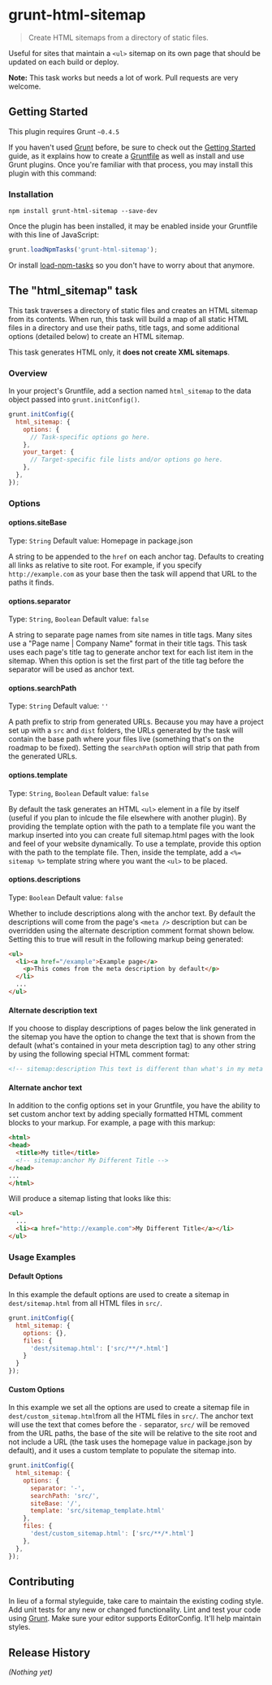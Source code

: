 # grunt-html-sitemap

> Create HTML sitemaps from a directory of static files.

Useful for sites that maintain a `<ul>` sitemap on its own page that should be updated on each build or deploy.

__Note:__ This task works but needs a lot of work. Pull requests are very welcome.

## Getting Started
This plugin requires Grunt `~0.4.5`

If you haven't used [Grunt](http://gruntjs.com/) before, be sure to check out the [Getting Started](http://gruntjs.com/getting-started) guide, as it explains how to create a [Gruntfile](http://gruntjs.com/sample-gruntfile) as well as install and use Grunt plugins. Once you're familiar with that process, you may install this plugin with this command:

### Installation

```shell
npm install grunt-html-sitemap --save-dev
```

Once the plugin has been installed, it may be enabled inside your Gruntfile with this line of JavaScript:

```js
grunt.loadNpmTasks('grunt-html-sitemap');
```

Or install [load-npm-tasks](https://github.com/sindresorhus/load-grunt-tasks) so you don't have to worry about that anymore.

## The "html_sitemap" task

This task traverses a directory of static files and creates an HTML sitemap from its contents. When run, this task will build a map of all static HTML files in a directory and use their paths, title tags, and some additional options (detailed below) to create an HTML sitemap.

This task generates HTML only, it __does not create XML sitemaps__.

### Overview
In your project's Gruntfile, add a section named `html_sitemap` to the data object passed into `grunt.initConfig()`.

```js
grunt.initConfig({
  html_sitemap: {
    options: {
      // Task-specific options go here.
    },
    your_target: {
      // Target-specific file lists and/or options go here.
    },
  },
});
```

### Options

#### options.siteBase
Type: `String`
Default value: Homepage in package.json

A string to be appended to the `href` on each anchor tag. Defaults to creating all links as relative to site root. For example, if you specify `http://example.com` as your base then the task will append that URL to the paths it finds.

#### options.separator
Type: `String`, `Boolean`
Default value: `false`

A string to separate page names from site names in title tags. Many sites use a "Page name | Company Name" format in their title tags. This task uses each page's title tag to generate anchor text for each list item in the sitemap. When this option is set the first part of the title tag before the separator will be used as anchor text.

#### options.searchPath
Type: `String`
Default value: `''`

A path prefix to strip from generated URLs. Because you may have a project set up with a `src` and `dist` folders, the URLs generated by the task will contain the base path where your files live (something that's on the roadmap to be fixed). Setting the `searchPath` option will strip that path from the generated URLs.

#### options.template
Type: `String`, `Boolean`
Default value: `false`

By default the task generates an HTML `<ul>` element in a file by itself (useful if you plan to inlcude the file elsewhere with another plugin). By providing the template option with the path to a template file you want the markup inserted into you can create full sitemap.html pages with the look and feel of your website dynamically. To use a template, provide this option with the path to the template file. Then, inside the template, add a `<%= sitemap %>` template string where you want the `<ul>` to be placed.

#### options.descriptions
Type: `Boolean`
Default value: `false`

Whether to include descriptions along with the anchor text. By default the descriptions will come from the page's `<meta />` description but can be overridden using the alternate description comment format shown below. Setting this to true will result in the following markup being generated:

```html
<ul>
  <li><a href="/example">Example page</a>
    <p>This comes from the meta description by default</p>
  </li>
  ...
</ul>
```

#### Alternate description text
If you choose to display descriptions of pages below the link generated in the sitemap you have the option to change the text that is shown from the default (what's contained in your meta description tag) to any other string by using the following special HTML comment format:

```html
<!-- sitemap:description This text is different than what's in my meta tag -->
```

#### Alternate anchor text
In addition to the config options set in your Gruntfile, you have the ability to set custom anchor text by adding specially formatted HTML comment blocks to your markup. For example, a page with this markup:

```html
<html>
<head>
  <title>My title</title>
  <!-- sitemap:anchor My Different Title -->
</head>
...
</html>
```

Will produce a sitemap listing that looks like this:

```html
<ul>
  ...
  <li><a href="http://example.com">My Different Title</a></li>
</ul>
```

### Usage Examples

#### Default Options
In this example the default options are used to create a sitemap in `dest/sitemap.html` from all HTML files in `src/`.

```js
grunt.initConfig({
  html_sitemap: {
    options: {},
    files: {
      'dest/sitemap.html': ['src/**/*.html']
    }
  }
});
```

#### Custom Options
In this example we set all the options are used to create a sitemap file in `dest/custom_sitemap.html`from all the HTML files in `src/`. The anchor text will use the text that comes before the `-` separator, `src/` will be removed from the URL paths, the base of the site will be relative to the site root and not include a URL (the task uses the homepage value in package.json by default), and it uses a custom template to populate the sitemap into.

```js
grunt.initConfig({
  html_sitemap: {
    options: {
      separator: '-',
      searchPath: 'src/',
      siteBase: '/',
      template: 'src/sitemap_template.html'
    },
    files: {
      'dest/custom_sitemap.html': ['src/**/*.html']
    },
  },
});
```

## Contributing
In lieu of a formal styleguide, take care to maintain the existing coding style. Add unit tests for any new or changed functionality. Lint and test your code using [Grunt](http://gruntjs.com/). Make sure your editor supports EditorConfig. It'll help maintain styles.

## Release History
_(Nothing yet)_
